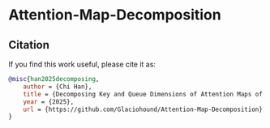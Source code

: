 # Attention-Map-Decomposition

## Citation

If you find this work useful, please cite it as:

```bibtex
@misc{han2025decomposing,
    author = {Chi Han},
    title = {Decomposing Key and Queue Dimensions of Attention Maps of Large Language Models},
    year = {2025},
    url = {https://github.com/Glaciohound/Attention-Map-Decomposition}
}
```
